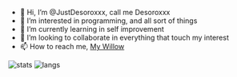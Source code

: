 - 👋 Hi, I’m @JustDesoroxxx, call me Desoroxxx
- 👀 I’m interested in programming, and all sort of things
- 🌱 I’m currently learning in self improvement
- 💞️ I’m looking to collaborate in everything that touch my interest
- 📫 How to reach me, [My Willow] 

![stats](https://github-readme-stats.vercel.app/api?username=JustDesoroxxx&show_icons=true&theme=dark&hide_border=true&hide_rank=true)
![langs](https://github-readme-stats.vercel.app/api/top-langs/?username=JustDesoroxxx&layout=compact&theme=dark&hide_border=true)

[My Willow]: https://wlo.link/@Desoroxxx
